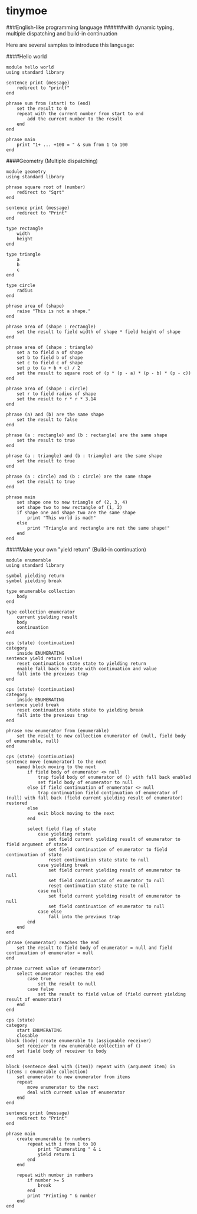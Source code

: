 tinymoe
=======

###English-like programming language
######with dynamic typing, multiple dispatching and build-in continuation

Here are several samples to introduce this language:

####Hello world

	module hello world
	using standard library

	sentence print (message)
		redirect to "printf"
	end
	
	phrase sum from (start) to (end)
		set the result to 0
		repeat with the current number from start to end
			add the current number to the result
		end
	end
	
	phrase main
		print "1+ ... +100 = " & sum from 1 to 100
	end

####Geometry (Multiple dispatching)

	module geometry
	using standard library

	phrase square root of (number)
		redirect to "Sqrt"
	end

	sentence print (message)
		redirect to "Print"
	end

	type rectangle
		width
		height
	end

	type triangle
		a
		b
		c
	end

	type circle
		radius
	end

	phrase area of (shape)
		raise "This is not a shape."
	end

	phrase area of (shape : rectangle)
		set the result to field width of shape * field height of shape
	end

	phrase area of (shape : triangle)
		set a to field a of shape
		set b to field b of shape
		set c to field c of shape
		set p to (a + b + c) / 2
		set the result to square root of (p * (p - a) * (p - b) * (p - c))
	end

	phrase area of (shape : circle)
		set r to field radius of shape
		set the result to r * r * 3.14
	end

	phrase (a) and (b) are the same shape
		set the result to false
	end

	phrase (a : rectangle) and (b : rectangle) are the same shape
		set the result to true
	end

	phrase (a : triangle) and (b : triangle) are the same shape
		set the result to true
	end

	phrase (a : circle) and (b : circle) are the same shape
		set the result to true
	end

	phrase main
		set shape one to new triangle of (2, 3, 4)
		set shape two to new rectangle of (1, 2)
		if shape one and shape two are the same shape
			print "This world is mad!"
		else
			print "Triangle and rectangle are not the same shape!"
		end
	end

####Make your own "yield return" (Build-in continuation)

	module enumerable
	using standard library

	symbol yielding return
	symbol yielding break
 
	type enumerable collection
		body
	end
 
	type collection enumerator
		current yielding result
		body
		continuation
	end
 
	cps (state) (continuation)
	category
		inside ENUMERATING
	sentence yield return (value)
		reset continuation state state to yielding return
		enable fall back to state with continuation and value
		fall into the previous trap
	end
 
	cps (state) (continuation)
	category
		inside ENUMERATING
	sentence yield break
		reset continuation state state to yielding break
		fall into the previous trap
	end
 
	phrase new enumerator from (enumerable)
		set the result to new collection enumerator of (null, field body of enumerable, null)
	end

	cps (state) (continuation)
	sentence move (enumerator) to the next
		named block moving to the next
			if field body of enumerator <> null
				trap field body of enumerator of () with fall back enabled
				set field body of enumerator to null
			else if field continuation of enumerator <> null
				trap continuation field continuation of enumerator of (null) with fall back (field current yielding result of enumerator) restored
			else
				exit block moving to the next
			end

			select field flag of state
				case yielding return
					set field current yielding result of enumerator to field argument of state
					set field continuation of enumerator to field continuation of state
					reset continuation state state to null
				case yielding break
					set field current yielding result of enumerator to null
					set field continuation of enumerator to null
					reset continuation state state to null
				case null
					set field current yielding result of enumerator to null
					set field continuation of enumerator to null
				case else
					fall into the previous trap
			end
		end
	end
 
	phrase (enumerator) reaches the end
		set the result to field body of enumerator = null and field continuation of enumerator = null
	end

	phrase current value of (enumerator)
		select enumerator reaches the end
			case true
				set the result to null
			case false
				set the result to field value of (field current yielding result of enumerator)
		end
	end
 
	cps (state)
	category
		start ENUMERATING
		closable
	block (body) create enumerable to (assignable receiver)
		set receiver to new enumerable collection of ()
		set field body of receiver to body
	end

	block (sentence deal with (item)) repeat with (argument item) in (items : enumerable collection)
		set enumerator to new enumerator from items
		repeat
			move enumerator to the next
			deal with current value of enumerator
		end
	end

	sentence print (message)
		redirect to "Print"
	end
 
	phrase main
		create enumerable to numbers
			repeat with i from 1 to 10
				print "Enumerating " & i
				yield return i
			end
		end
    
		repeat with number in numbers
			if number >= 5
				break
			end
			print "Printing " & number
		end
	end